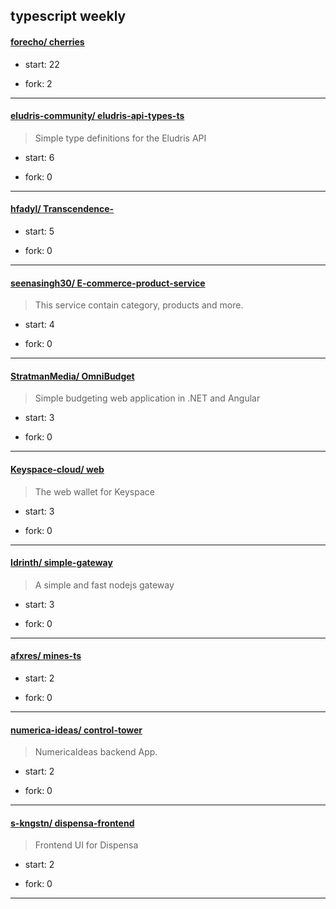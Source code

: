 ## typescript weekly

#### [forecho/ cherries](https://github.com/forecho/cherries)
>  
+ start: 22
+ fork: 2
---
#### [eludris-community/ eludris-api-types-ts](https://github.com/eludris-community/eludris-api-types-ts)
>  Simple type definitions for the Eludris API
+ start: 6
+ fork: 0
---
#### [hfadyl/ Transcendence-](https://github.com/hfadyl/Transcendence-)
>  
+ start: 5
+ fork: 0
---
#### [seenasingh30/ E-commerce-product-service](https://github.com/seenasingh30/E-commerce-product-service)
>  This service contain category, products and more.
+ start: 4
+ fork: 0
---
#### [StratmanMedia/ OmniBudget](https://github.com/StratmanMedia/OmniBudget)
>  Simple budgeting web application in .NET and Angular
+ start: 3
+ fork: 0
---
#### [Keyspace-cloud/ web](https://github.com/Keyspace-cloud/web)
>  The web wallet for Keyspace
+ start: 3
+ fork: 0
---
#### [Idrinth/ simple-gateway](https://github.com/Idrinth/simple-gateway)
>  A simple and fast nodejs gateway
+ start: 3
+ fork: 0
---
#### [afxres/ mines-ts](https://github.com/afxres/mines-ts)
>  
+ start: 2
+ fork: 0
---
#### [numerica-ideas/ control-tower](https://github.com/numerica-ideas/control-tower)
>  NumericaIdeas backend App.
+ start: 2
+ fork: 0
---
#### [s-kngstn/ dispensa-frontend](https://github.com/s-kngstn/dispensa-frontend)
>  Frontend UI for Dispensa
+ start: 2
+ fork: 0
---